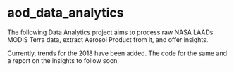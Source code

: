 # aod_data_analytics

The following Data Analytics project aims to process raw NASA LAADs MODIS Terra data, extract Aerosol Product from it, and offer insights.

Currently, trends for the 2018 have been added. The code for the same and a report on the insights to follow soon.